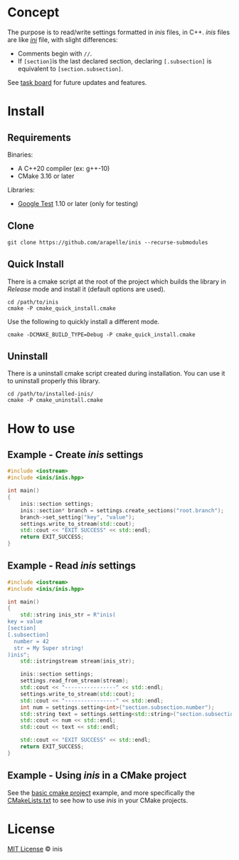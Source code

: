 # Concept

The purpose is to read/write settings formatted in *inis* files, in C++. *inis* files are like [*ini*](https://en.wikipedia.org/wiki/INI_file) file, with slight differences:

- Comments begin with `//`.
- If `[section]`is the last declared section, declaring `[.subsection]` is equivalent to `[section.subsection]`.

See [task board](https://app.gitkraken.com/glo/board/X1r6Lj2bBQARvRVB) for future updates and features.

# Install

## Requirements

Binaries:

- A C++20 compiler (ex: g++-10)
- CMake 3.16 or later

Libraries:

- [Google Test](https://github.com/google/googletest) 1.10 or later (only for testing)

## Clone

```
git clone https://github.com/arapelle/inis --recurse-submodules
```

## Quick Install

There is a cmake script at the root of the project which builds the library in *Release* mode and install it (default options are used).

```
cd /path/to/inis
cmake -P cmake_quick_install.cmake
```

Use the following to quickly install a different mode.

```
cmake -DCMAKE_BUILD_TYPE=Debug -P cmake_quick_install.cmake
```

## Uninstall

There is a uninstall cmake script created during installation. You can use it to uninstall properly this library.

```
cd /path/to/installed-inis/
cmake -P cmake_uninstall.cmake
```

# How to use

## Example - Create *inis* settings

```c++
#include <iostream>
#include <inis/inis.hpp>

int main()
{
    inis::section settings;
    inis::section* branch = settings.create_sections("root.branch");
    branch->set_setting("key", "value");
    settings.write_to_stream(std::cout);
    std::cout << "EXIT SUCCESS" << std::endl;
    return EXIT_SUCCESS;
}
```

## Example - Read *inis* settings

```c++
#include <iostream>
#include <inis/inis.hpp>

int main()
{
    std::string inis_str = R"inis(
key = value
[section]
[.subsection]
  number = 42
  str = My Super string!
)inis";
    std::istringstream stream(inis_str);

    inis::section settings;
    settings.read_from_stream(stream);
    std::cout << "----------------" << std::endl;
    settings.write_to_stream(std::cout);
    std::cout << "----------------" << std::endl;
    int num = settings.setting<int>("section.subsection.number");
    std::string text = settings.setting<std::string>("section.subsection.str");
    std::cout << num << std::endl;
    std::cout << text << std::endl;

    std::cout << "EXIT SUCCESS" << std::endl;
    return EXIT_SUCCESS;
}
```

## Example - Using *inis* in a CMake project

See the [basic cmake project](https://github.com/arapelle/inis/tree/master/example/basic_cmake_project) example, and more specifically the [CMakeLists.txt](https://github.com/arapelle/inis/tree/master/example/basic_cmake_project/CMakeLists.txt) to see how to use *inis* in your CMake projects.

# License

[MIT License](https://github.com/arapelle/inis/blob/master/LICENSE.md) © inis